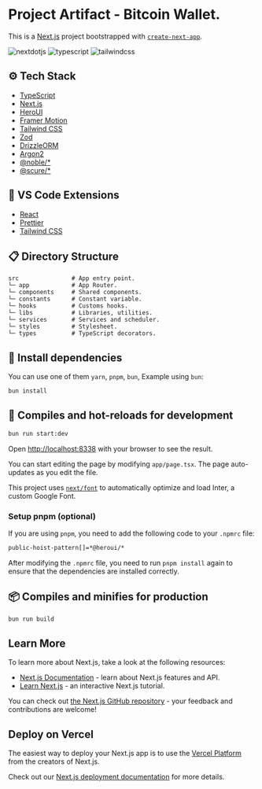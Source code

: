 # Project Artifact - Bitcoin Wallet.

This is a [Next.js](https://nextjs.org/) project bootstrapped with
[`create-next-app`](https://github.com/vercel/next.js/tree/canary/packages/create-next-app).

<img src="https://img.shields.io/badge/-Next_JS-black?style=for-the-badge&logoColor=white&logo=nextdotjs&color=000000" alt="nextdotjs" />
<img src="https://img.shields.io/badge/-TypeScript-black?style=for-the-badge&logoColor=white&logo=typescript&color=3178C6" alt="typescript" />
<img src="https://img.shields.io/badge/-Tailwind_CSS-black?style=for-the-badge&logoColor=white&logo=tailwindcss&color=06B6D4" alt="tailwindcss" />

## ⚙️ Tech Stack

- [TypeScript](https://www.typescriptlang.org)
- [Next.js](https://nextjs.org)
- [HeroUI](https://www.heroui.com)
- [Framer Motion](https://www.framer.com/motion)
- [Tailwind CSS](https://tailwindcss.com)
- [Zod](https://zod.dev)
- [DrizzleORM](https://orm.drizzle.team)
- [Argon2](https://github.com/ranisalt/node-argon2)
- [@noble/*](https://paulmillr.com/noble/)
- [@scure/*](https://paulmillr.com/noble/#scure)

## 🧩 VS Code Extensions

- [React](https://marketplace.visualstudio.com/items?itemName=dsznajder.es7-react-js-snippets)
- [Prettier](https://marketplace.visualstudio.com/items?itemName=esbenp.prettier-vscode)
- [Tailwind CSS](https://marketplace.visualstudio.com/items?itemName=bradlc.vscode-tailwindcss)

## 📋 Directory Structure

```
src               # App entry point.
└─ app            # App Router.
└─ components     # Shared components.
└─ constants      # Constant variable.
└─ hooks          # Customs hooks.
└─ libs           # Libraries, utilities.
└─ services       # Services and scheduler.
└─ styles         # Stylesheet.
└─ types          # TypeScript decorators.
```

## 💽 Install dependencies

You can use one of them `yarn`, `pnpm`, `bun`, Example using `bun`:

```bash
bun install
```

## 🚀 Compiles and hot-reloads for development

```bash
bun run start:dev
```

Open [http://localhost:8338](http://localhost:8338) with your browser to see the result.

You can start editing the page by modifying `app/page.tsx`. The page auto-updates as you edit the file.

This project uses [`next/font`](https://nextjs.org/docs/basic-features/font-optimization) to automatically
optimize and load Inter, a custom Google Font.

### Setup pnpm (optional)

If you are using `pnpm`, you need to add the following code to your `.npmrc` file:

```bash
public-hoist-pattern[]=*@heroui/*
```

After modifying the `.npmrc` file, you need to run `pnpm install` again to ensure that the dependencies are
installed correctly.

## 📦 Compiles and minifies for production

```bash
bun run build
```

## Learn More

To learn more about Next.js, take a look at the following resources:

- [Next.js Documentation](https://nextjs.org/docs) - learn about Next.js features and API.
- [Learn Next.js](https://nextjs.org/learn) - an interactive Next.js tutorial.

You can check out [the Next.js GitHub repository](https://github.com/vercel/next.js/) - your feedback and
contributions are welcome!

## Deploy on Vercel

The easiest way to deploy your Next.js app is to use the
[Vercel Platform](https://vercel.com/new?utm_medium=default-template&filter=next.js&utm_source=create-next-app&utm_campaign=create-next-app-readme)
from the creators of Next.js.

Check out our [Next.js deployment documentation](https://nextjs.org/docs/deployment) for more details.
